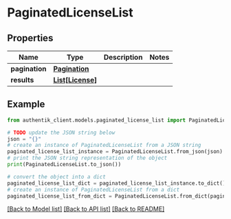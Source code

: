 # PaginatedLicenseList


## Properties

Name | Type | Description | Notes
------------ | ------------- | ------------- | -------------
**pagination** | [**Pagination**](Pagination.md) |  | 
**results** | [**List[License]**](License.md) |  | 

## Example

```python
from authentik_client.models.paginated_license_list import PaginatedLicenseList

# TODO update the JSON string below
json = "{}"
# create an instance of PaginatedLicenseList from a JSON string
paginated_license_list_instance = PaginatedLicenseList.from_json(json)
# print the JSON string representation of the object
print(PaginatedLicenseList.to_json())

# convert the object into a dict
paginated_license_list_dict = paginated_license_list_instance.to_dict()
# create an instance of PaginatedLicenseList from a dict
paginated_license_list_from_dict = PaginatedLicenseList.from_dict(paginated_license_list_dict)
```
[[Back to Model list]](../README.md#documentation-for-models) [[Back to API list]](../README.md#documentation-for-api-endpoints) [[Back to README]](../README.md)


